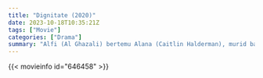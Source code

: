 ```yaml
---
title: "Dignitate (2020)"
date: 2023-10-18T10:35:21Z
tags: ["Movie"]
categories: ["Drama"]
summary: "Alfi (Al Ghazali) bertemu Alana (Caitlin Halderman), murid baru di sekolah. Ternyata mereka satu kelas dan duduk bersebelahan. Bukannya akur, mereka malah sering bertengkar karena sama-sama keras kepala."
---
```



  <mux-player stream-type="on-demand"
  src="https://kp3d-my.sharepoint.com/personal/ryoo_kp3d_onmicrosoft_com/_layouts/15/download.aspx?share=EfBN059pgHtHp7WnyjbYjCUBE7Nd6MIh7EOZHuFzGd-NFw" prefer-playback="mse" controls>
 
  </mux-player>
  

{{< movieinfo id="646458" >}}

  <script src="https://cdn.jsdelivr.net/npm/@mux/mux-player"></script>
  
   <script type="application/ld+json">
 {
  "@context": "https://schema.org/",
  "@type": "VideoObject",
  "name": "Dignitate (2020)",
  "contentUrl": "https://stream.mux.com/okDTj1Um02EYOHRE1N01BvpH8Ag4nl39ZqZFn1o01Vzaow.m3u8",
  "thumbnailUrl": "https://www.themoviedb.org/t/p/original/5C18wEMckq0oAPUmotD6qg2y1cg.jpg?width=314&fit_mode=preserve&time=25",
  "uploadDate": "2023-10-18T10:35:21Z",
}

</script>